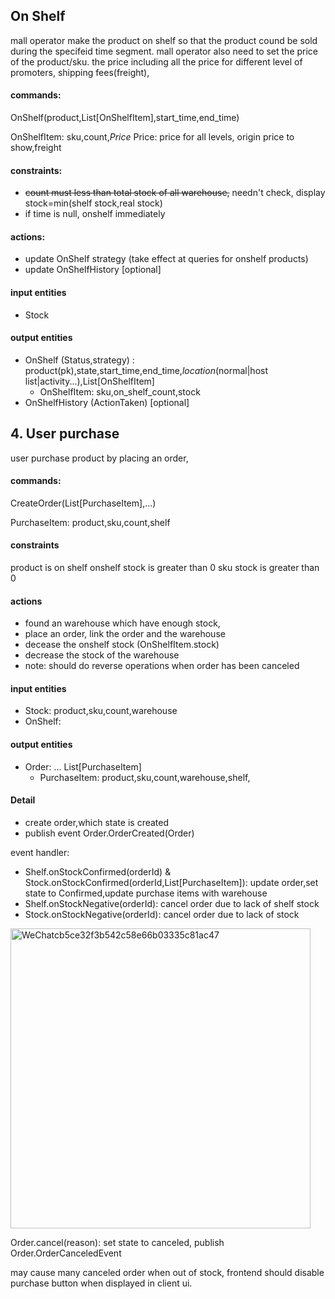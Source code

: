 ## On Shelf
mall operator make the product on shelf so that the product cound be sold during the specifeid time segment.
mall operator also need to set the price of the product/sku. the price including all the price for different level of promoters, shipping fees(freight),

#### commands:
OnShelf(product,List[OnShelfItem],start_time,end_time)

OnShelfItem: sku,count,*Price*
Price: price for all levels, origin price to show,freight

#### constraints: 
* ~~count must less than total stock of all warehouse,~~  needn't check, display stock=min(shelf stock,real stock)
* if time is null, onshelf immediately

#### actions:
* update OnShelf strategy (take effect at queries for onshelf products)
* update OnShelfHistory [optional]

#### input entities
* Stock

#### output entities
* OnShelf (Status,strategy) : product(pk),state,start_time,end_time,*location*(normal|host list|activity...),List[OnShelfItem]
  * OnShelfItem: sku,on_shelf_count,stock
* OnShelfHistory (ActionTaken) [optional]


## 4. User purchase 
user purchase product by placing an order,
#### commands:
CreateOrder(List[PurchaseItem],...)

PurchaseItem: product,sku,count,shelf

#### constraints
product is on shelf 
onshelf stock is greater than 0
sku stock is greater than 0

#### actions 
* found an warehouse which have enough stock,
* place an order, link the order and the warehouse
* decease the onshelf stock (OnShelfItem.stock)
* decrease the stock of the warehouse
* note: should do reverse operations when order has been canceled

#### input entities
* Stock: product,sku,count,warehouse
* OnShelf:
#### output entities
* Order: ... List[PurchaseItem]
  - PurchaseItem: product,sku,count,warehouse,shelf,

#### Detail
* create order,which state is created 
* publish event Order.OrderCreated(Order)

event handler:
* Shelf.onStockConfirmed(orderId) & Stock.onStockConfirmed(orderId,List[PurchaseItem]): update order,set state to Confirmed,update purchase items with warehouse
* Shelf.onStockNegative(orderId): cancel order due to lack of shelf stock 
* Stock.onStockNegative(orderId): cancel order due to lack of stock

<img width="480" alt="WeChatcb5ce32f3b542c58e66b03335c81ac47" src="https://user-images.githubusercontent.com/7393184/129824221-3019334e-885b-47ca-b21d-89a0a308e612.png">


Order.cancel(reason): set state to canceled, publish Order.OrderCanceledEvent

may cause many canceled order when out of stock, frontend should disable purchase button when displayed in client ui.



